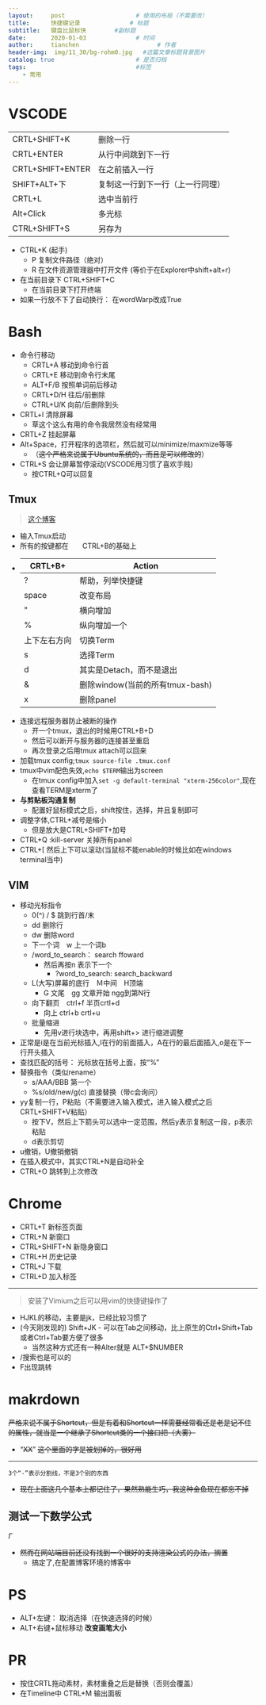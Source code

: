 ```yaml
---
layout:     post                    # 使用的布局（不需要改）
title:      快捷键记录              # 标题 
subtitle:   键盘比鼠标快        #副标题
date:       2020-01-03              # 时间
author:     tianchen                      # 作者
header-img:  img/11_30/bg-rohm0.jpg   #这篇文章标题背景图片
catalog: true                       # 是否归档
tags:                               #标签
    - 常用
---
```



# VSCODE

|||
|--|--|
|CRTL+SHIFT+K|删除一行|
|CRTL+ENTER|从行中间跳到下一行|
|CRTL+SHIFT+ENTER|在之前插入一行|
|SHIFT+ALT+下|复制这一行到下一行（上一行同理）|
|CRTL+L|选中当前行|
|Alt+Click|多光标|
|CTRL+SHIFT+S|另存为|

* CTRL+K (起手)
    * P 复制文件路径（绝对）
    * R 在文件资源管理器中打开文件 (等价于在Explorer中shift+alt+r)
* 在当前目录下 CTRL+SHIFT+C 
  * 在当前目录下打开终端
* 如果一行放不下了自动换行： 在wordWarp改成True

# Bash
* 命令行移动
    * CRTL+A  移动到命令行首
    * CRTL+E  移动到命令行末尾
    * ALT+F/B 按照单词前后移动
    * CRTL+D/H 往后/前删除
    * CTRL+U/K 向前/后删除到头
* CRTL+l 清除屏幕
  * 草这个这么有用的命令我居然没有经常用
* CRTL+Z 挂起屏幕
* Alt+Space，打开程序的选项栏，然后就可以minimize/maxmize等等
    * （~~这个严格来说属于Ubuntu系统的，而且是可以修改的~~）
* CTRL+S 会让屏幕暂停滚动(VSCODE用习惯了喜欢手贱)   
  * 按CTRL+Q可以回复

## Tmux

> [这个博客](http://mingxinglai.com/cn/2012/09/tmux/)

* 输入Tmux启动
* 所有的按键都在　　CTRL+B的基础上
* |CRTL+B+ |Action|
  |--|--| 
  |?|帮助，列举快捷键|
  |space|改变布局|
  |"|横向增加|
  |%|纵向增加一个|
  |上下左右方向|切换Term|
  |s|选择Term|
  |d|其实是Detach，而不是退出|
  |&|删除window(当前的所有tmux-bash)|
  |x|删除panel|
* 连接远程服务器防止被断的操作
  * 开一个tmux，退出的时候用CTRL+B+D
  * 然后可以断开与服务器的连接甚至重启
  * 再次登录之后用tmux attach可以回来
* 加载tmux config;```tmux source-file .tmux.conf```
* tmux中vim配色失效,```echo $TERM```输出为screen
  * 在tmux config中加入```set -g default-terminal "xterm-256color"```,现在查看TERM是xterm了
* **与剪贴板沟通复制**
  * 配置好鼠标模式之后，shift按住，选择，并且复制即可
* 调整字体,CTRL+减号是缩小
	* 但是放大是CTRL+SHIFT+加号
* CTRL+Q :kill-server 关掉所有panel
* CTRL+[ 然后上下可以滚动(当鼠标不能enable的时候比如在windows terminal当中)

## VIM
* 移动光标指令
    * 0(^) / $ 跳到行首/末
    * dd 删除行
    * dw 删除word
    * 下一个词　w 上一个词b
    * /word_to_search： search ffoward
      * 然后再按n 表示下一个
        * ?word_to_search:   search_backward
    *  L(大写)屏幕的底行　Ｍ中间　H顶端
        * G 文尾　gg 文章开始  ngg到第N行
    * 向下翻页　ctrl+f  半页crtl+d  
        * 向上 ctrl+b     crtl+u    
    * 批量缩进
      * 先用v进行块选中，再用shift+> 进行缩进调整
* 正常是i是在当前光标插入,I在行的前面插入，A在行的最后面插入,o是在下一行开头插入
* 查找匹配的括号： 光标放在括号上面，按“%”
* 替换指令（类似rename）
    * s/AAA/BBB  第一个
    * %s/old/new/g(c) 直接替换（带c会询问）
* yy复制一行，P粘贴（不需要进入输入模式，进入输入模式之后CRTL+SHIFT+V粘贴）
  * 按下V，然后上下箭头可以选中一定范围，然后y表示复制这一段，p表示粘贴
  * d表示剪切
* u撤销，U撤销撤销
* 在插入模式中，其实CTRL+N是自动补全
* CTRL+O 跳转到上次修改


# Chrome
* CRTL+T 新标签页面
* CTRL+N 新窗口
* CTRL+SHIFT+N 新隐身窗口
* CTRL+H 历史记录
* CTRL+J 下载
* CTRL+D 加入标签

---

> 安装了Vimium之后可以用vim的快捷键操作了

* HJKL的移动，主要是jk，已经比较习惯了
* (今天刚发现的) Shift+JK - 可以在Tab之间移动，比上原生的Ctrl+Shift+Tab或者Ctrl+Tab要方便了很多
	* 当然这种方式还有一种Alter就是 ALT+$NUMBER
* /搜索也是可以的
* F出现跳转

# makrdown

~~严格来说不属于Shortcut，但是有着和Shortcut一样需要经常看还是老是记不住的属性，就当是一个继承了Shortcut类的一个接口把（大雾）~~
* “~~XX~~” ~~这个里面的字是被划掉的，很好用~~
--- 
```3个“-”表示分割线，不是3个别的东西```
* ~~现在上面这几个基本上都记住了，果然熟能生巧，我这种金鱼现在都忘不掉~~

## 测试一下数学公式
$\Gamma$
* ~~然而在网站端目前还没有找到一个很好的支持渲染公式的办法，搁置~~
  * 搞定了,在配置博客环境的博客中

# PS
* ALT+左键： 取消选择（在快速选择的时候）
* ALT+右键+鼠标移动   **改变画笔大小**

# PR
* 按住CRTL拖动素材，素材重叠之后是替换（否则会覆盖）
* 在Timeline中 CTRL+M 输出面板


